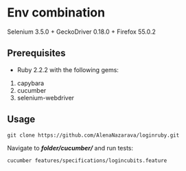 
# Env combination

Selenium 3.5.0 + GeckoDriver 0.18.0 + Firefox 55.0.2

## Prerequisites
* Ruby 2.2.2 with the following gems:

1. capybara
2. cucumber
3. selenium-webdriver


## Usage
```
git clone https://github.com/AlenaNazarava/loginruby.git
```

Navigate to ***folder/cucumber/*** and run tests:


```
cucumber features/specifications/logincubits.feature
```
